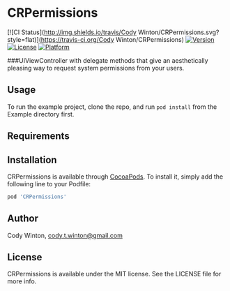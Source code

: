 # CRPermissions

[![CI Status](http://img.shields.io/travis/Cody Winton/CRPermissions.svg?style=flat)](https://travis-ci.org/Cody Winton/CRPermissions)
[![Version](https://img.shields.io/cocoapods/v/CRPermissions.svg?style=flat)](http://cocoapods.org/pods/CRPermissions)
[![License](https://img.shields.io/cocoapods/l/CRPermissions.svg?style=flat)](http://cocoapods.org/pods/CRPermissions)
[![Platform](https://img.shields.io/cocoapods/p/CRPermissions.svg?style=flat)](http://cocoapods.org/pods/CRPermissions)

###UIViewController with delegate methods that give an aesthetically pleasing way to request system permissions from your users.

## Usage

To run the example project, clone the repo, and run `pod install` from the Example directory first.

## Requirements

## Installation

CRPermissions is available through [CocoaPods](http://cocoapods.org). To install
it, simply add the following line to your Podfile:

```ruby
pod 'CRPermissions'
```

## Author

Cody Winton, cody.t.winton@gmail.com

## License

CRPermissions is available under the MIT license. See the LICENSE file for more info.